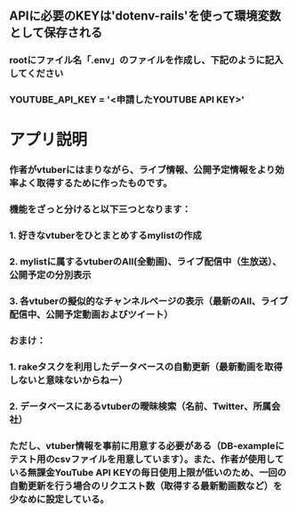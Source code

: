 ## APIに必要のKEYは'dotenv-rails'を使って環境変数として保存される
### rootにファイル名「.env」のファイルを作成し、下記のように記入してください
### YOUTUBE_API_KEY = '<申請したYOUTUBE API KEY>'
### 

# アプリ説明
### 作者がvtuberにはまりながら、ライブ情報、公開予定情報をより効率よく取得するために作ったものです。
### 機能をざっと分けると以下三つとなります：
### 1. 好きなvtuberをひとまとめするmylistの作成
### 2. mylistに属するvtuberのAll(全動画)、ライブ配信中（生放送）、公開予定の分別表示
### 3. 各vtuberの擬似的なチャンネルページの表示（最新のAll、ライブ配信中、公開予定動画およびツイート）
### おまけ：
### 1. rakeタスクを利用したデータベースの自動更新（最新動画を取得しないと意味ないからねー）
### 2. データベースにあるvtuberの曖昧検索（名前、Twitter、所属会社）
### ただし、vtuber情報を事前に用意する必要がある（DB-exampleにテスト用のcsvファイルを用意しています）。また、作者が使用している無課金YouTube API KEYの毎日使用上限が低いのため、一回の自動更新を行う場合のリクエスト数（取得する最新動画数など）を少なめに設定している。
